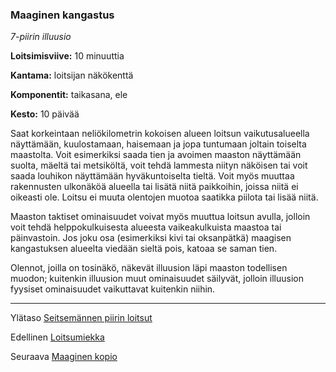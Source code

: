 ### Maaginen kangastus

*7-piirin illuusio*

**Loitsimisviive:** 10 minuuttia

**Kantama:** loitsijan näkökenttä

**Komponentit:** taikasana, ele

**Kesto:** 10 päivää

Saat korkeintaan neliökilometrin kokoisen alueen loitsun vaikutusalueella näyttämään, kuulostamaan, haisemaan ja jopa tuntumaan joltain toiselta maastolta. Voit esimerkiksi saada tien ja avoimen maaston näyttämään suolta, mäeltä tai metsiköltä, voit tehdä lammesta niityn näköisen tai voit saada louhikon näyttämään hyväkuntoiselta tieltä. Voit myös muuttaa rakennusten ulkonäköä alueella tai lisätä niitä paikkoihin, joissa niitä ei oikeasti ole. Loitsu ei muuta olentojen muotoa saatikka piilota tai lisää niitä.

Maaston taktiset ominaisuudet voivat myös muuttua loitsun avulla, jolloin voit tehdä helppokulkuisesta alueesta vaikeakulkuista maastoa tai päinvastoin. Jos joku osa (esimerkiksi kivi tai oksanpätkä) maagisen kangastuksen alueelta viedään sieltä pois, katoaa se saman tien.

Olennot, joilla on tosinäkö, näkevät illuusion läpi maaston todellisen muodon; kuitenkin illuusion muut ominaisuudet säilyvät, jolloin illuusion fyysiset ominaisuudet vaikuttavat kuitenkin niihin.

---

Ylätaso [Seitsemännen piirin loitsut](7_piirin_loitsut)

Edellinen [Loitsumiekka](Loitsumiekka)

Seuraava [Maaginen kopio](Maaginen_kopio)


